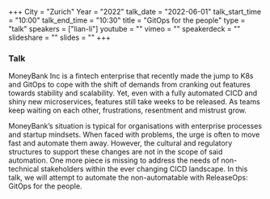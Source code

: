 +++
City = "Zurich"
Year = "2022"
talk_date = "2022-06-01"
talk_start_time = "10:00"
talk_end_time = "10:30"
title = "GitOps for the people"
type = "talk"
speakers = ["lian-li"]
youtube = ""
vimeo = ""
speakerdeck = ""
slideshare = ""
slides = ""
+++

### Talk

MoneyBank Inc is a fintech enterprise that recently made the jump to K8s and GitOps
to cope with the shift of demands from cranking out features towards stability and scalability. Yet, even with a fully automated CICD and shiny new microservices, features still take weeks to be released. As teams keep waiting on each other, frustrations, resentment and mistrust grow.

MoneyBank’s situation is typical for organisations with enterprise processes and startup mindsets. When faced with problems, the urge is often to move fast and automate them away. However, the cultural and regulatory structures to support these changes are not in the scope of said automation. One more piece is missing to address the needs of non-technical stakeholders within the ever changing CICD landscape.
In this talk, we will attempt to automate the non-automatable with ReleaseOps: GitOps for the people.